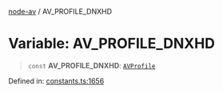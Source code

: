 [node-av](../globals.md) / AV\_PROFILE\_DNXHD

# Variable: AV\_PROFILE\_DNXHD

> `const` **AV\_PROFILE\_DNXHD**: [`AVProfile`](../type-aliases/AVProfile.md)

Defined in: [constants.ts:1656](https://github.com/seydx/av/blob/f8631fc881b394300b1479f511d55cf1c370a87f/src/constants/constants.ts#L1656)
